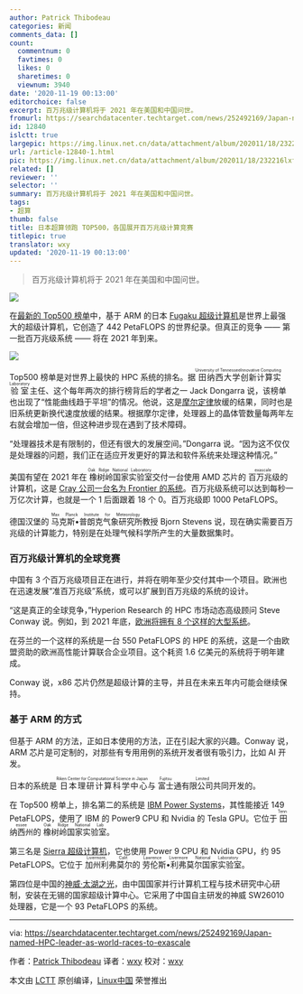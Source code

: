 ```yaml
---
author: Patrick Thibodeau
categories: 新闻
comments_data: []
count:
  commentnum: 0
  favtimes: 0
  likes: 0
  sharetimes: 0
  viewnum: 3940
date: '2020-11-19 00:13:00'
editorchoice: false
excerpt: 百万兆级计算机将于 2021 年在美国和中国问世。
fromurl: https://searchdatacenter.techtarget.com/news/252492169/Japan-named-HPC-leader-as-world-races-to-exascale
id: 12840
islctt: true
largepic: https://img.linux.net.cn/data/attachment/album/202011/18/232216lxf8ffu3qkdfnn6i.jpg
url: /article-12840-1.html
pic: https://img.linux.net.cn/data/attachment/album/202011/18/232216lxf8ffu3qkdfnn6i.jpg.thumb.jpg
related: []
reviewer: ''
selector: ''
summary: 百万兆级计算机将于 2021 年在美国和中国问世。
tags:
- 超算
thumb: false
title: 日本超算领跑 TOP500，各国展开百万兆级计算竞赛
titlepic: true
translator: wxy
updated: '2020-11-19 00:13:00'
---
```



> 
> 百万兆级计算机将于 2021 年在美国和中国问世。
> 
> 
> 


![](/data/attachment/album/202011/18/232216lxf8ffu3qkdfnn6i.jpg)


在[最新的 Top500 榜单](https://top500.org/lists/top500/2020/11/highs/)中，基于 ARM 的日本 [Fugaku 超级计算机](https://top500.org/preview/system/179807)是世界上最强大的超级计算机，它创造了 442 PetaFLOPS 的世界纪录。但真正的竞争 —— 第一批百万兆级系统 —— 将在 2021 年到来。


![](/data/attachment/album/202011/18/233618cs8rrkjadjnasj93.png)


Top500 榜单是对世界上最快的 HPC 系统的排名。据<ruby> 田纳西大学 <rp>  （ </rp> <rt>  University of Tennessee </rt> <rp>  ） </rp></ruby><ruby> 创新计算实验室 <rp>  （ </rp> <rt>  Innovative Computing Laboratory </rt> <rp>  ） </rp></ruby>主任、这个每年两次的排行榜背后的学者之一 Jack Dongarra 说，该榜单也出现了“性能曲线趋于平坦”的情况。他说，这是[摩尔定律](https://whatis.techtarget.com/definition/Moores-Law)放缓的结果，同时也是旧系统更新换代速度放缓的结果。根据摩尔定律，处理器上的晶体管数量每两年左右就会增加一倍，但这种进步现在遇到了技术障碍。


“处理器技术是有限制的，但还有很大的发展空间。”Dongarra 说。“因为这不仅仅是处理器的问题，我们正在适应开发更好的算法和软件系统来处理这种情况。”


美国有望在 2021 年在<ruby> 橡树岭国家实验室 <rp>  （ </rp> <rt>  Oak Ridge National Laboratory </rt> <rp>  ） </rp></ruby>交付一台使用 AMD 芯片的<ruby> 百万兆级 <rp>  （ </rp> <rt>  exascale </rt> <rp>  ） </rp></ruby>的计算机，这是 [Cray 公司一台名为 Frontier 的系统](https://searchdatacenter.techtarget.com/news/252468294/Cray-exascale-computer-to-modernize-aging-nuclear-weapon-stockpile)。百万兆级系统可以达到每秒一万亿次计算，也就是一个 1 后面跟着 18 个 0。百万兆级即 1000 PetaFLOPS。


德国汉堡的<ruby> 马克斯•普朗克气象研究所 <rp>  （ </rp> <rt>  Max Planck Institute for Meteorology </rt> <rp>  ） </rp></ruby>教授 Bjorn Stevens 说，现在确实需要百万兆级的计算能力，特别是在处理气候科学所产生的大量数据集时。 


### 百万兆级计算机的全球竞赛


中国有 3 个百万兆级项目正在进行，并将在明年至少交付其中一个项目。欧洲也在迅速发展“准百万兆级”系统，或可以扩展到百万兆级的系统的设计。


“这是真正的全球竞争，”Hyperion Research 的 HPC 市场动态高级顾问 Steve Conway 说。例如，到 2021 年底，[欧洲将拥有 8 个这样的大型系统](https://searchdatacenter.techtarget.com/news/252456813/France-HPE-are-building-Europes-most-powerful-AI-supercomputer)。


在芬兰的一个这样的系统是一台 550 PetaFLOPS 的 HPE 的系统，这是一个由欧盟资助的欧洲高性能计算联合企业项目。这个耗资 1.6 亿美元的系统将于明年建成。


Conway 说，x86 芯片仍然是超级计算的主导，并且在未来五年内可能会继续保持。


### 基于 ARM 的方式


但基于 ARM 的方法，正如日本使用的方法，正在引起大家的兴趣。Conway 说，ARM 芯片是可定制的，对那些有专用用例的系统开发者很有吸引力，比如 AI 开发。


日本的系统是<ruby> 日本理研计算科学中心 <rp>  （ </rp> <rt>  Riken Center for Computational Science in Japan </rt> <rp>  ） </rp></ruby>与<ruby> 富士通有限公司 <rp>  （ </rp> <rt>  Fujitsu Limited </rt> <rp>  ） </rp></ruby>共同开发的。


在 Top500 榜单上，排名第二的系统是 [IBM Power Systems](https://top500.org/preview/system/179397)，其性能接近 149 PetaFLOPS，使用了 IBM 的 Power9 CPU 和 Nvidia 的 Tesla GPU。它位于<ruby> 田纳西州 <rp>  （ </rp> <rt>  Tennessee </rt> <rp>  ） </rp></ruby>的<ruby> 橡树岭国家实验室 <rp>  （ </rp> <rt>  Oak Ridge National Lab </rt> <rp>  ） </rp></ruby>。


第三名是 [Sierra 超级计算机](https://top500.org/preview/system/179398)，它也使用 Power 9 CPU 和 Nvidia GPU，约 95 PetaFLOPS。它位于<ruby> 加州利弗莫尔 <rp>  （ </rp> <rt>  Livermore, Calif. </rt> <rp>  ） </rp></ruby>的<ruby> 劳伦斯•利弗莫尔国家实验室 <rp>  （ </rp> <rt>  Lawrence Livermore National Laboratory </rt> <rp>  ） </rp></ruby>。


第四位是中国的[神威·太湖之光](https://top500.org/preview/system/178764)，由中国国家并行计算机工程与技术研究中心研制，安装在无锡的国家超级计算中心。它采用了中国自主研发的神威 SW26010 处理器，它是一个 93 PetaFLOPS 的系统。




---


via: <https://searchdatacenter.techtarget.com/news/252492169/Japan-named-HPC-leader-as-world-races-to-exascale> 


作者：[Patrick Thibodeau](https://www.techtarget.com/contributor/Patrick-Thibodeau) 译者：[wxy](https://github.com/wxy) 校对：[wxy](https://github.com/wxy)


本文由 [LCTT](https://github.com/LCTT/TranslateProject) 原创编译，[Linux中国](/article-12835-1.html) 荣誉推出